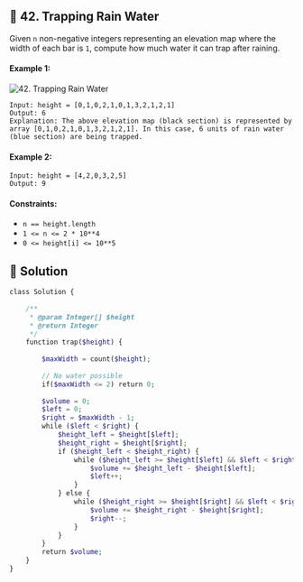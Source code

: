 ## 📝 42. Trapping Rain Water  
Given `n` non-negative integers representing an elevation map where the width of each bar is `1`, compute how much water it can trap after raining.  
     
  
#### Example 1:  
![42. Trapping Rain Water](https://assets.leetcode.com/uploads/2018/10/22/rainwatertrap.png)

```
Input: height = [0,1,0,2,1,0,1,3,2,1,2,1]
Output: 6
Explanation: The above elevation map (black section) is represented by array [0,1,0,2,1,0,1,3,2,1,2,1]. In this case, 6 units of rain water (blue section) are being trapped.

```
#### Example 2:  

```
Input: height = [4,2,0,3,2,5]
Output: 9

```
  
#### Constraints:  
+ `n == height.length`  
+ `1 <= n <= 2 * 10**4`  
+ `0 <= height[i] <= 10**5`  
  
## 📝 Solution 
```php  
class Solution {  
  
    /**  
     * @param Integer[] $height  
     * @return Integer  
     */  
    function trap($height) {  
          
        $maxWidth = count($height);  
  
        // No water possible  
        if($maxWidth <= 2) return 0;  
  
        $volume = 0;  
        $left = 0;  
        $right = $maxWidth - 1;  
        while ($left < $right) {  
            $height_left = $height[$left];  
            $height_right = $height[$right];  
            if ($height_left < $height_right) {  
                while ($height_left >= $height[$left] && $left < $right) {  
                    $volume += $height_left - $height[$left];  
                    $left++;  
                }  
            } else {  
                while ($height_right >= $height[$right] && $left < $right) {  
                    $volume += $height_right - $height[$right];  
                    $right--;  
                }  
            }  
        }  
        return $volume;  
    }  
}  
```  